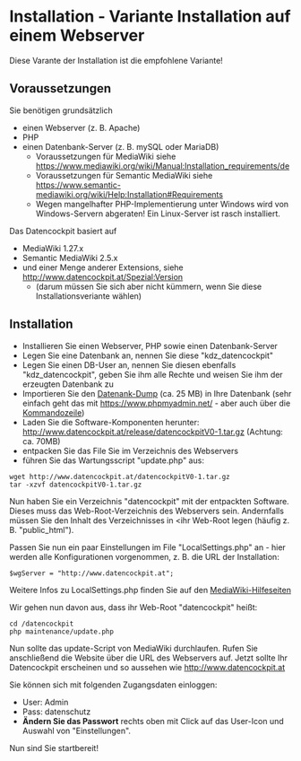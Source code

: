 # Installation - Variante Installation auf einem Webserver

Diese Varante der Installation ist die empfohlene Variante!

## Voraussetzungen
Sie benötigen grundsätzlich 
* einen Webserver (z. B. Apache)
* PHP
* einen Datenbank-Server (z. B. mySQL oder MariaDB)
  * Voraussetzungen für MediaWiki siehe https://www.mediawiki.org/wiki/Manual:Installation_requirements/de
  * Voraussetzungen für Semantic MediaWiki siehe https://www.semantic-mediawiki.org/wiki/Help:Installation#Requirements
  * Wegen mangelhafter PHP-Implementierung unter Windows wird von Windows-Servern abgeraten! Ein Linux-Server ist rasch installiert.

Das Datencockpit basiert auf
* MediaWiki 1.27.x
* Semantic MediaWiki 2.5.x 
* und einer Menge anderer Extensions, siehe http://www.datencockpit.at/Spezial:Version
  * (darum müssen Sie sich aber nicht kümmern, wenn Sie diese Installationsveriante wählen)

## Installation
* Installieren Sie einen Webserver, PHP sowie einen Datenbank-Server
* Legen Sie eine Datenbank an, nennen Sie diese "kdz_datencockpit"
* Legen Sie einen DB-User an, nennen Sie diesen ebenfalls "kdz_datencockpit", geben Sie ihm alle Rechte und weisen Sie ihm der erzeugten Datenbank zu
* Importieren Sie den [Datenank-Dump](https://github.com/krabina/Datencockpit/blob/master/webserver/kdz_datencockpit.sql) (ca. 25 MB) in Ihre Datenbank (sehr einfach geht das mit https://www.phpmyadmin.net/ - aber auch über die [Kommandozeile](https://www.mediawiki.org/wiki/Manual:Restoring_a_wiki_from_backup#Import_the_database_backup))
* Laden Sie die Software-Komponenten herunter: http://www.datencockpit.at/release/datencockpitV0-1.tar.gz (Achtung: ca. 70MB)
* entpacken Sie das File Sie im Verzeichnis des Webservers
* führen Sie das Wartungsscript "update.php" aus:
```
wget http://www.datencockpit.at/datencockpitV0-1.tar.gz
tar -xzvf datencockpitV0-1.tar.gz
```

Nun haben Sie ein Verzeichnis "datencockpit" mit der entpackten Software. Dieses muss das Web-Root-Verzeichnis des Webservers sein. Andernfalls müssen Sie den Inhalt des Verzeichnisses in <ihr Web-Root legen (häufig z. B. "public_html"). 

Passen Sie nun ein paar Einstellungen im File "LocalSettings.php" an - hier werden alle Konfigurationen vorgenommen, z. B. die URL der Installation:
```
$wgServer = "http://www.datencockpit.at";
```
Weitere Infos zu LocalSettings.php finden Sie auf den  [MediaWiki-Hilfeseiten](https://www.mediawiki.org/wiki/Manual:LocalSettings.php/de)

Wir gehen nun davon aus, dass ihr Web-Root "datencockpit" heißt:

```
cd /datencockpit
php maintenance/update.php
```
Nun sollte das update-Script von MediaWiki durchlaufen. Rufen Sie anschließend die Website über die URL des Webservers auf.
Jetzt sollte Ihr Datencockpit erscheinen und so aussehen wie http://www.datencockpit.at

Sie können sich mit folgenden Zugangsdaten einloggen:
* User: Admin
* Pass: datenschutz
* **Ändern Sie das Passwort** rechts oben mit Click auf das User-Icon und Auswahl von "Einstellungen". 

Nun sind Sie startbereit!
